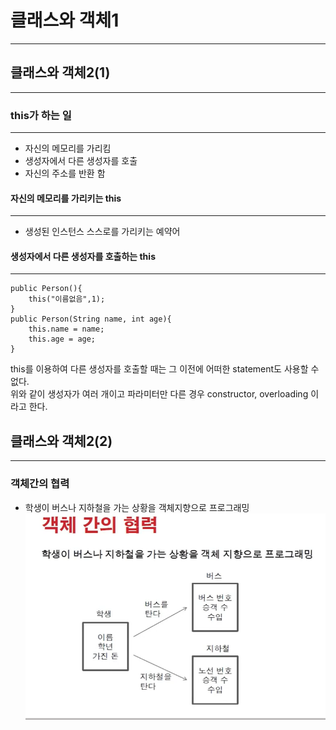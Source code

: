 # 클래스와 객체1

---

## 클래스와 객체2(1)

---

### this가 하는 일

---

- 자신의 메모리를 가리킴
- 생성자에서 다른 생성자를 호출
- 자신의 주소를 반환 함

#### 자신의 메모리를 가리키는 this

---

- 생성된 인스턴스 스스로를 가리키는 예약어

#### 생성자에서 다른 생성자를 호출하는 this

---

```
public Person(){
    this("이름없음",1);
}
public Person(String name, int age){
    this.name = name;
    this.age = age;
}
```

this를 이용하여 다른 생성자를 호출할 때는 그 이전에 어떠한 statement도 사용할 수 없다.  
위와 같이 생성자가 여러 개이고 파라미터만 다른 경우 constructor, overloading 이라고 한다.

## 클래스와 객체2(2)

---

### 객체간의 협력

- 학생이 버스나 지하철을 가는 상황을 객체지향으로 프로그래밍
  ![객체간의협력](<./%EC%82%AC%EC%A7%84_%EC%9E%90%EB%A3%8C/%EC%8A%A4%ED%81%AC%EB%A6%B0%EC%83%B7(14).png>)
